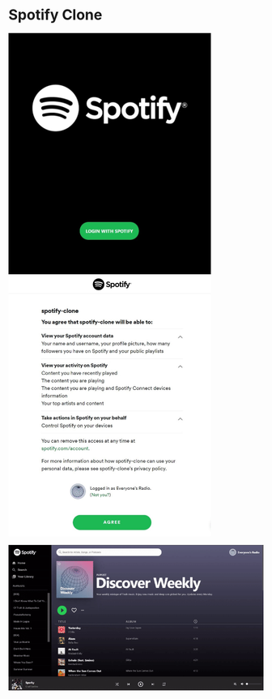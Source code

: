 # Spotify Clone

<img src="https://github.com/GeorgeArubi/Spotify-Clone/blob/master/demo/login.jpg" alt="Login" width="400"/>  <img src="https://github.com/GeorgeArubi/Spotify-Clone/blob/master/demo/auth.jpg" alt="Login" width="400"/>


<img src="https://github.com/GeorgeArubi/Spotify-Clone/blob/master/demo/demo.gif" alt="Login" width="777"/>

